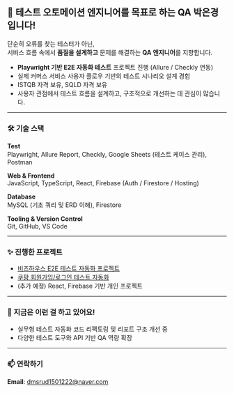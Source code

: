 ## 👋  테스트 오토메이션 엔지니어를 목표로 하는 QA 박은경입니다!

단순히 오류를 찾는 테스터가 아닌,  
서비스 흐름 속에서 **품질을 설계하고** 문제를 해결하는 **QA 엔지니어**를 지향합니다.

- **Playwright 기반 E2E 자동화 테스트** 프로젝트 진행 (Allure / Checkly 연동)
- 실제 커머스 서비스 사용자 플로우 기반의 테스트 시나리오 설계 경험
- ISTQB 자격 보유, SQLD 자격 보유  
- 사용자 관점에서 테스트 흐름을 설계하고, 구조적으로 개선하는 데 관심이 많습니다.

---

### 🛠 기술 스택
**Test**  
Playwright, Allure Report, Checkly, Google Sheets (테스트 케이스 관리), Postman  

**Web & Frontend**  
JavaScript, TypeScript, React, Firebase (Auth / Firestore / Hosting)

**Database**  
MySQL (기초 쿼리 및 ERD 이해), Firestore

**Tooling & Version Control**  
Git, GitHub, VS Code

---

### ✨ 진행한 프로젝트

- [비즈하우스 E2E 테스트 자동화 프로젝트](https://github.com/Coster97/BizHows-E2Etest-automation)  
- [쿠팡 회원가입/로그인 테스트 자동화](https://github.com/Coster97/coupang-test-automation)  
- (추가 예정) React, Firebase 기반 개인 프로젝트

---

### 🌱 지금은 이런 걸 하고 있어요!
- 실무형 테스트 자동화 코드 리팩토링 및 리포트 구조 개선 중  
- 다양한 테스트 도구와 API 기반 QA 역량 확장  

---

### 📫 연락하기
**Email**: dmsrud1501222@naver.com  
